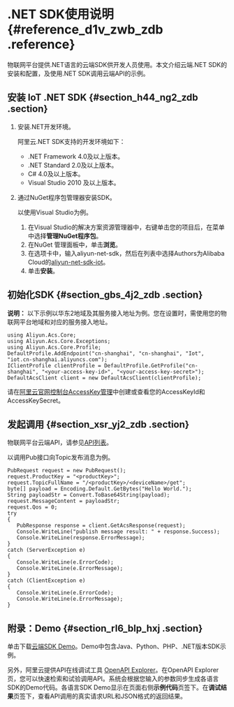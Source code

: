 # .NET SDK使用说明 {#reference_d1v_zwb_zdb .reference}

物联网平台提供.NET语言的云端SDK供开发人员使用。本文介绍云端.NET SDK的安装和配置，及使用.NET SDK调用云端API的示例。

## 安装 IoT .NET SDK {#section_h44_ng2_zdb .section}

1.  安装.NET开发环境。

    阿里云.NET SDK支持的开发环境如下：

    -   .NET Framework 4.0及以上版本。
    -   .NET Standard 2.0及以上版本。
    -   C\# 4.0及以上版本。
    -   Visual Studio 2010 及以上版本。
2.  通过NuGet程序包管理器安装SDK。

    以使用Visual Studio为例。

    1.  在Visual Studio的解决方案资源管理器中，右键单击您的项目后，在菜单中选择**管理NuGet程序包**。
    2.  在NuGet 管理面板中，单击**浏览**。
    3.  在选项卡中，输入aliyun-net-sdk，然后在列表中选择Authors为Alibaba Cloud的[aliyun-net-sdk-iot](https://www.nuget.org/packages/aliyun-net-sdk-iot)。
    4.  单击**安装**。

## 初始化SDK {#section_gbs_4j2_zdb .section}

**说明：** 以下示例以华东2地域及其服务接入地址为例。您在设置时，需使用您的物联网平台地域和对应的服务接入地址。

``` {#codeblock_947_m1c_eq5}
using Aliyun.Acs.Core;
using Aliyun.Acs.Core.Exceptions;
using Aliyun.Acs.Core.Profile;
DefaultProfile.AddEndpoint("cn-shanghai", "cn-shanghai", "Iot", "iot.cn-shanghai.aliyuncs.com");
IClientProfile clientProfile = DefaultProfile.GetProfile("cn-shanghai", "<your-access-key-id>", "<your-access-key-secret>");
DefaultAcsClient client = new DefaultAcsClient(clientProfile);
```

请在[阿里云官网控制台AccessKey管理](https://ak-console.aliyun.com)中创建或查看您的AccessKeyId和AccessKeySecret。

## 发起调用 {#section_xsr_yj2_zdb .section}

物联网平台云端API，请参见[API列表](cn.zh-CN/云端开发指南/云端API参考/API列表.md#)。

以调用Pub接口向Topic发布消息为例。

``` {#codeblock_kvq_7pn_w16}
PubRequest request = new PubRequest();
request.ProductKey = "<productKey>";
request.TopicFullName = "/<productKey>/<deviceName>/get";
byte[] payload = Encoding.Default.GetBytes("Hello World.");
String payloadStr = Convert.ToBase64String(payload);
request.MessageContent = payloadStr;
request.Qos = 0;
try
{
   PubResponse response = client.GetAcsResponse(request);
   Console.WriteLine("publish message result: " + response.Success);
   Console.WriteLine(response.ErrorMessage);
}
catch (ServerException e)
{
   Console.WriteLine(e.ErrorCode);
   Console.WriteLine(e.ErrorMessage);
}
catch (ClientException e)
{
   Console.WriteLine(e.ErrorCode);
   Console.WriteLine(e.ErrorMessage);
}
```

## 附录：Demo {#section_rl6_blp_hxj .section}

单击下载[云端SDK Demo](http://docs-aliyun.cn-hangzhou.oss.aliyun-inc.com/assets/attach/44229/intl_en/1568085719729/iotx-api-demo.tar.gz)。Demo中包含Java、Python、PHP、.NET版本SDK示例。

另外，阿里云提供API在线调试工具 [OpenAPI Explorer](https://api.aliyun.com)。在OpenAPI Explorer页，您可以快速检索和试验调用API。系统会根据您输入的参数同步生成各语言SDK的Demo代码。各语言SDK Demo显示在页面右侧**示例代码**页签下。在**调试结果**页签下，查看API调用的真实请求URL和JSON格式的返回结果。

